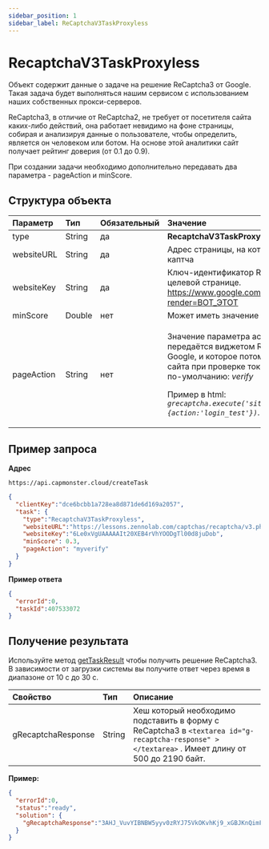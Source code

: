 ```yaml
---
sidebar_position: 1
sidebar_label: ReCaptchaV3TaskProxyless
---
```



# RecaptchaV3TaskProxyless
Объект содержит данные о задаче на решение ReCaptcha3 от Google. Такая задача будет выполняться нашим сервисом с использованием наших собственных прокси-серверов.

ReCaptcha3, в отличие от ReCaptcha2, не требует от посетителя сайта каких-либо действий, она работает невидимо на фоне страницы, собирая и анализируя данные о пользователе, чтобы определить, является он человеком или ботом. На основе этой аналитики сайт получает рейтинг доверия (от 0.1 до 0.9). 

При создании задачи необходимо дополнительно передавать два параметра - pageAction и minScore.

## **Структура объекта**

|**Параметр**|**Тип**|**Обязательный**|**Значение**|
| :- | :- | :- | :- |
|type|String|да|**RecaptchaV3TaskProxyless**|
|websiteURL|String|да|Адрес страницы, на которой решается каптча|
|websiteKey|String|да|Ключ-идентификатор ReCaptcha3 на целевой странице.<br/>https://www.google.com/recaptcha/api.js?render=ВОТ_ЭТОТ|
|minScore|Double|нет|Может иметь значение от 0.1 до 0.9.|
|pageAction|String|нет|<p>Значение параметра action, которое передаётся виджетом ReCaptcha в Google, и которое потом видит владелец сайта при проверке токена. Значение по-умолчанию: *verify*</p><p>Пример в html:<br/>*`grecaptcha.execute('site_key', {action:'login_test'})`*.</p>|

## **Пример запроса**

**Адрес** 
```http
https://api.capmonster.cloud/createTask
```

```json
{
  "clientKey":"dce6bcbb1a728ea8d871de6d169a2057",
  "task": {
    "type":"RecaptchaV3TaskProxyless",
    "websiteURL":"https://lessons.zennolab.com/captchas/recaptcha/v3.php?level=beta",
    "websiteKey":"6Le0xVgUAAAAAIt20XEB4rVhYOODgTl00d8juDob",
    "minScore": 0.3,
    "pageAction": "myverify"
  }
}
```

**Пример ответа**

```json
{
  "errorId":0,
  "taskId":407533072
}
```
## **Получение результата**
Используйте метод [getTaskResult](https://capmonster.atlassian.net/wiki/spaces/APIS/pages/557078/getTaskResult) чтобы получить решение ReCaptcha3. В зависимости от загрузки системы вы получите ответ через время в диапазоне от 10 с до 30 с.

|**Свойство**|**Тип**|**Описание**|
| :- | :- | :- |
|gRecaptchaResponse|String|Хеш который необходимо подставить в форму с ReCaptcha3 в  `<textarea id="g-recaptcha-response" ></textarea>` . Имеет длину от 500 до 2190 байт.|

**Пример:**

```json
{
  "errorId":0,
  "status":"ready",
  "solution": {
    "gRecaptchaResponse":"3AHJ_VuvYIBNBW5yyv0zRYJ75VkOKvhKj9_xGBJKnQimF72rfoq3Iy-DyGHMwLAo6a3"
  }
}
```